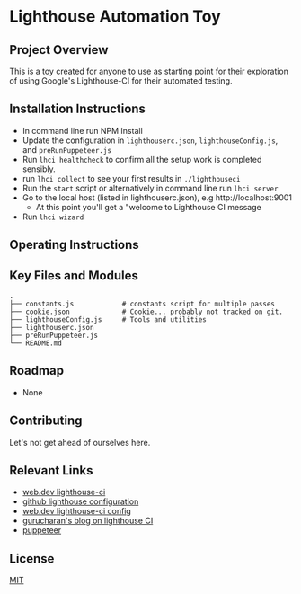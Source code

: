 # Lighthouse Automation Toy

## Project Overview
This is a toy created for anyone to use as starting point for their exploration of using Google's Lighthouse-CI for their automated testing. 

## Installation Instructions
- In command line run NPM Install
- Update the configuration in `lighthouserc.json`, `lighthouseConfig.js`, and `preRunPuppeteer.js`
- Run `lhci healthcheck` to confirm all the setup work is completed sensibly.
- run `lhci collect` to see your first results in `./lighthouseci`
- Run the `start` script or alternatively in command line run `lhci server`
- Go to the local host (listed in lighthouserc.json), e.g http://localhost:9001
  -  At this point you'll get a "welcome to Lighthouse CI message
- Run `lhci wizard`

## Operating Instructions

## Key Files and Modules
    .
    ├── constants.js            # constants script for multiple passes
    ├── cookie.json             # Cookie... probably not tracked on git.
    ├── lighthouseConfig.js     # Tools and utilities
    ├── lighthouserc.json
    ├── preRunPuppeteer.js
    └── README.md

## Roadmap
- None

## Contributing
Let's not get ahead of ourselves here.

## Relevant Links
-  [web.dev lighthouse-ci](https://web.dev/lighthouse-ci/)
-  [github lighthouse configuration](https://github.com/GoogleChrome/lighthouse/blob/master/docs/configuration.md)
-  [web.dev lighthouse-ci config](https://github.com/GoogleChrome/lighthouse-ci/blob/main/docs/configuration.md)
-  [gurucharan's blog on lighthouse CI](https://www.gurucharan.in/web/nodejs/lighthouse-ci-the-complete-guide-part-1/)
-  [puppeteer](https://github.com/puppeteer/puppeteer/blob/v2.0.0/docs/api.md#class-browser)

## License
[MIT](https://choosealicense.com/licenses/mit/)